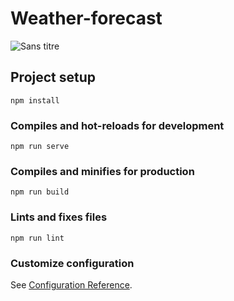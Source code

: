 # Weather-forecast

![Sans titre](https://user-images.githubusercontent.com/91030509/213870762-c8acf902-c0a3-4c5f-a178-4b81b8398080.png)

## Project setup
```
npm install
```

### Compiles and hot-reloads for development
```
npm run serve
```

### Compiles and minifies for production
```
npm run build
```

### Lints and fixes files
```
npm run lint
```

### Customize configuration
See [Configuration Reference](https://cli.vuejs.org/config/).
